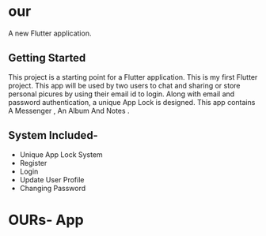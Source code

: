 # our

A new Flutter application.

## Getting Started
This project is a starting point for a Flutter application.
This is my first Flutter project.
This app will be used by two users to chat and sharing or store personal picures by using their email id to login.
Along with email and password authentication, a unique App Lock is designed.
This app contains A Messenger , An Album And Notes .

## System Included- 
* Unique App Lock System
* Register
* Login  
* Update User Profile
* Changing Password 

# OURs- App
